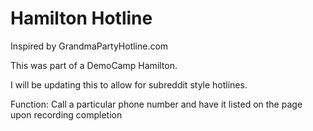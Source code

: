 # Hamilton Hotline

Inspired by GrandmaPartyHotline.com

This was part of a DemoCamp Hamilton.

I will be updating this to allow for subreddit style hotlines.

Function: Call a particular phone number and have it listed on the page upon recording completion


